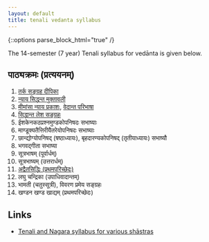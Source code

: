 ```yaml
---
layout: default
title: tenali vedanta syllabus
---
```


{::options parse_block_html="true" /}

The 14-semester (7 year) Tenali syllabus for vedānta is given below.

## पाठ्यक्रमः (प्रत्ययनम्)

1. [तर्क सङ्ग्रह दीपिका](../tarka)
2. [न्याय सिद्धन्त मुक्तावली](../tarka)
3. [मीमांसा न्याय प्रकाशः](../mimamsa), [वेदान्त परिभाषा](../siddhanta)
4. [सिद्धान्त लेश सङ्ग्रहः](../siddhanta)
5. ईशकेनकठप्रश्नमुण्डकोपनिषदः सभाष्याः
6. माण्डूक्यतैत्तिरीयैतरेयोपनिषदः सभाष्याः
7. छान्द्योग्योपनिषद् (षष्ठाध्यायः), बृहदारण्यकोपनिषद् (तृतीयाध्यायः) सभाष्यौ
8. भगवद्गीता सभाष्या
9. सूत्रभाषम् (पूर्वार्धम्)
10. सूत्रभाष्यम् (उत्तरार्धम्)
11. [अद्वैतसिद्धिः (प्रथमपरिच्छेदः)](../siddhi)
12. लघु चन्द्रिका (उपाधिवादान्तम्)
13. भामती (चतुस्सूत्री), विवरण प्रमेय सङ्ग्रहः
14. खण्डन खण्ड खाद्यम् (प्रथमपरिच्छेदः)

## Links

- [Tenali and Nagara syllabus for various shāstras](https://groups.google.com/d/msg/bvparishat/E-6sDghh7XE/tC8PixnUAQAJ)